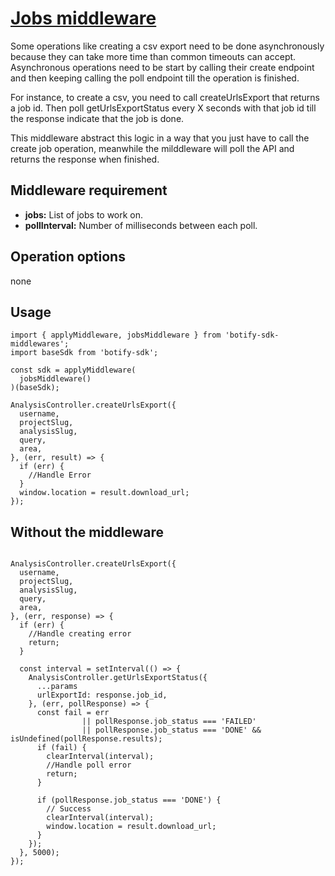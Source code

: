 # [Jobs middleware](../../src/middlewares/jobsMiddleware.js)

Some operations like creating a csv export need to be done asynchronously because they can take more time than common timeouts can accept. Asynchronous operations need to be start by calling their create endpoint and then keeping calling the poll endpoint till the operation is finished.

For instance, to create a csv, you need to call createUrlsExport that returns a job id. Then poll getUrlsExportStatus every X seconds with that job id till the response indicate that the job is done.

This middleware abstract this logic in a way that you just have to call the create job operation, meanwhile the milddleware will poll the API and returns the response when finished.


## Middleware requirement
- **jobs:** List of jobs to work on.
- **pollInterval:** Number of milliseconds between each poll.

## Operation options
none

## Usage
``` JS
import { applyMiddleware, jobsMiddleware } from 'botify-sdk-middlewares';
import baseSdk from 'botify-sdk';

const sdk = applyMiddleware(
  jobsMiddleware()
)(baseSdk);

AnalysisController.createUrlsExport({
  username,
  projectSlug,
  analysisSlug,
  query,
  area,
}, (err, result) => {
  if (err) {
    //Handle Error
  }
  window.location = result.download_url;
});
```


## Without the middleware
``` JS

AnalysisController.createUrlsExport({
  username,
  projectSlug,
  analysisSlug,
  query,
  area,
}, (err, response) => {
  if (err) {
    //Handle creating error
    return;
  }

  const interval = setInterval(() => {
    AnalysisController.getUrlsExportStatus({
      ...params
      urlExportId: response.job_id,
    }, (err, pollResponse) => {
      const fail = err
                || pollResponse.job_status === 'FAILED'
                || pollResponse.job_status === 'DONE' && isUndefined(pollResponse.results);
      if (fail) {
        clearInterval(interval);
        //Handle poll error
        return;
      }

      if (pollResponse.job_status === 'DONE') {
        // Success
        clearInterval(interval);
        window.location = result.download_url;
      }
    });
  }, 5000);
});
```
